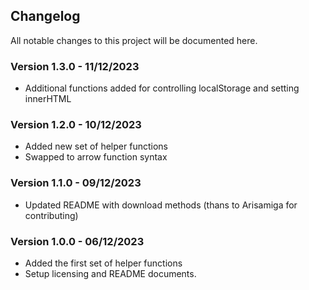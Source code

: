 ## Changelog

All notable changes to this project will be documented here.

### Version 1.3.0 - 11/12/2023

* Additional functions added for controlling localStorage and setting innerHTML

### Version 1.2.0 - 10/12/2023

* Added new set of helper functions
* Swapped to arrow function syntax

### Version 1.1.0 - 09/12/2023

* Updated README with download methods (thans to Arisamiga for contributing)

### Version 1.0.0 - 06/12/2023

* Added the first set of helper functions
* Setup licensing and README documents.
